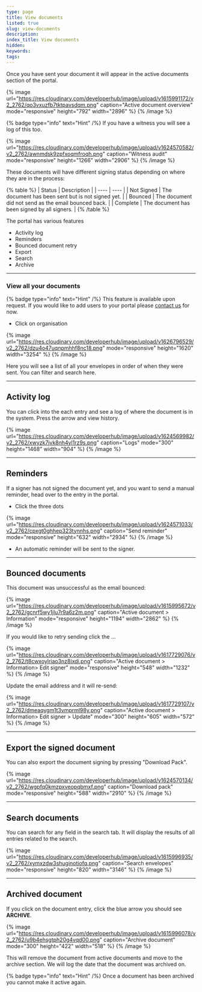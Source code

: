 ```yaml
---
type: page
title: View documents
listed: true
slug: view-documents
description: 
index_title: View documents
hidden: 
keywords: 
tags: 
---
```


Once you have sent your document it will appear in the active documents section of the portal.

{% image url="https://res.cloudinary.com/developerhub/image/upload/v1615991172/v2_2762/qo3vxuzfb7tktpavsdqm.png" caption="Active document overview" mode="responsive" height="792" width="2896" %}
{% /image %}

{% badge type="info" text="Hint" /%} If you have a witness you will see a log of this too.

{% image url="https://res.cloudinary.com/developerhub/image/upload/v1624570582/v2_2762/awnmdsk9zpfxoqmfroqh.png" caption="Witness audit" mode="responsive" height="1266" width="2906" %}
{% /image %}

These documents will have different signing status depending on where they are in the process:

{% table %}
| Status | Description | 
| ---- | ---- | 
| Not Signed | The document has been sent but is not signed yet. | 
| Bounced | The document did not send as the email bounced back. | 
| Complete | The document has been signed by all signers. | 
{% /table %}

The portal has various features

- Activity log
- Reminders
- Bounced document retry
- Export
- Search
- Archive

---

### View all your documents

{% badge type="info" text="Hint" /%} This feature is available upon request. If you would like to add users to your portal please [contact us](mailto:clientsupport@yoti.com) for now.

- Click on organisation

{% image url="https://res.cloudinary.com/developerhub/image/upload/v1626796529/v2_2762/dzu4o47uqnpmhhf8nc18.png" mode="responsive" height="1620" width="3254" %}
{% /image %}

Here you will see a list of all your envelopes in order of when they were sent. You can filter and search here. 

---

## Activity log

You can click into the each entry and see a log of where the document is in the system. Press the arrow and view history.

{% image url="https://res.cloudinary.com/developerhub/image/upload/v1624569982/v2_2762/xwyzk7jvk8nh4yl1rz9s.png" caption="Logs" mode="300" height="1468" width="904" %}
{% /image %}

---

## Reminders

If a signer has not signed the document yet, and you want to send a manual reminder, head over to the entry in the portal. 

- Click the three dots

{% image url="https://res.cloudinary.com/developerhub/image/upload/v1624571033/v2_2762/cpxgt0ghhep323tynnhs.png" caption="Send reminder" mode="responsive" height="632" width="2934" %}
{% /image %}

- An automatic reminder will be sent to the signer.

---

## Bounced documents

This document was unsuccessful as the email bounced:

{% image url="https://res.cloudinary.com/developerhub/image/upload/v1615995672/v2_2762/gcnrf5wy1jlu7r9a6z2m.png" caption="Active document &gt; Information" mode="responsive" height="1194" width="2862" %}
{% /image %}

If you would like to retry sending click the ...

{% image url="https://res.cloudinary.com/developerhub/image/upload/v1617729076/v2_2762/t8cwxoylriao3nz8ixdi.png" caption="Active document &gt; Information&gt; Edit signer" mode="responsive" height="548" width="1232" %}
{% /image %}

Update the email address and it will re-send:

{% image url="https://res.cloudinary.com/developerhub/image/upload/v1617729107/v2_2762/dmeaqygm1t3vmprml98y.png" caption="Active document &gt; Information&gt; Edit signer &gt; Update" mode="300" height="605" width="572" %}
{% /image %}

---

## Export the signed document

You can also export the document signing by pressing "Download Pack".

{% image url="https://res.cloudinary.com/developerhub/image/upload/v1624570134/v2_2762/wgpfq0kmzpxveopqbmxf.png" caption="Download pack" mode="responsive" height="588" width="2910" %}
{% /image %}

---

## Search documents

You can search for any field in the search tab. It will display the results of all entries related to the search.

{% image url="https://res.cloudinary.com/developerhub/image/upload/v1615996935/v2_2762/xymxzdw3shuginotiofq.png" caption="Search envelopes" mode="responsive" height="820" width="3146" %}
{% /image %}

---

## Archived document

If you click on the document entry, click the blue arrow you should see **ARCHIVE**.

{% image url="https://res.cloudinary.com/developerhub/image/upload/v1615996078/v2_2762/u9b4ehsgtph20g4vqd00.png" caption="Archive document" mode="300" height="422" width="518" %}
{% /image %}

This will remove the document from active documents and move to the archive section. We will log the date that the document was archived on.

{% badge type="info" text="Hint" /%} Once a document has been archived you cannot make it active again.